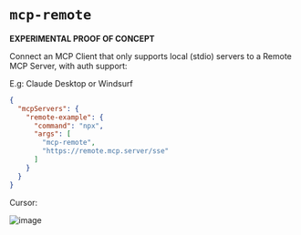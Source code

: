 # `mcp-remote`

**EXPERIMENTAL PROOF OF CONCEPT**

Connect an MCP Client that only supports local (stdio) servers to a Remote MCP Server, with auth support:

E.g: Claude Desktop or Windsurf

```json
{
  "mcpServers": {
    "remote-example": {
      "command": "npx",
      "args": [
        "mcp-remote",
        "https://remote.mcp.server/sse"
      ]
    }
  }
}
```

Cursor:

![image](https://github.com/user-attachments/assets/14338bfa-a779-4e8a-a477-71f72cc5d99d)

